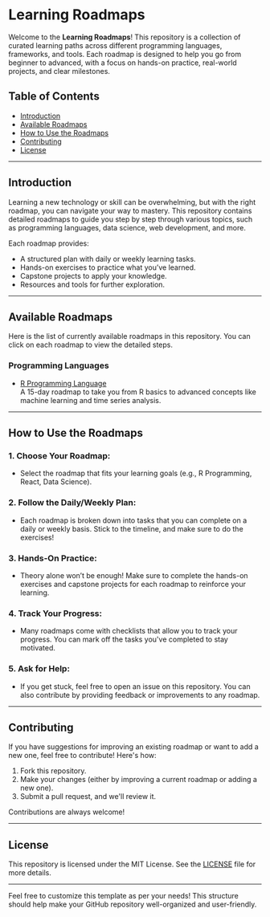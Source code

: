 # **Learning Roadmaps**

Welcome to the **Learning Roadmaps**! This repository is a collection of curated learning paths across different programming languages, frameworks, and tools. Each roadmap is designed to help you go from beginner to advanced, with a focus on hands-on practice, real-world projects, and clear milestones.

## **Table of Contents**
- [Introduction](#introduction)
- [Available Roadmaps](#available-roadmaps)
- [How to Use the Roadmaps](#how-to-use-the-roadmaps)
- [Contributing](#contributing)
- [License](#license)

---

## **Introduction**

Learning a new technology or skill can be overwhelming, but with the right roadmap, you can navigate your way to mastery. This repository contains detailed roadmaps to guide you step by step through various topics, such as programming languages, data science, web development, and more.

Each roadmap provides:
- A structured plan with daily or weekly learning tasks.
- Hands-on exercises to practice what you’ve learned.
- Capstone projects to apply your knowledge.
- Resources and tools for further exploration.

---

## **Available Roadmaps**

Here is the list of currently available roadmaps in this repository. You can click on each roadmap to view the detailed steps.

### **Programming Languages**
- [R Programming Language](./roadmaps/r-roadmap.md)  
  A 15-day roadmap to take you from R basics to advanced concepts like machine learning and time series analysis.

---

## **How to Use the Roadmaps**

### 1. **Choose Your Roadmap**:
   - Select the roadmap that fits your learning goals (e.g., R Programming, React, Data Science).
   
### 2. **Follow the Daily/Weekly Plan**:
   - Each roadmap is broken down into tasks that you can complete on a daily or weekly basis. Stick to the timeline, and make sure to do the exercises!

### 3. **Hands-On Practice**:
   - Theory alone won’t be enough! Make sure to complete the hands-on exercises and capstone projects for each roadmap to reinforce your learning.

### 4. **Track Your Progress**:
   - Many roadmaps come with checklists that allow you to track your progress. You can mark off the tasks you've completed to stay motivated.

### 5. **Ask for Help**:
   - If you get stuck, feel free to open an issue on this repository. You can also contribute by providing feedback or improvements to any roadmap.

---

## **Contributing**

If you have suggestions for improving an existing roadmap or want to add a new one, feel free to contribute! Here's how:
1. Fork this repository.
2. Make your changes (either by improving a current roadmap or adding a new one).
3. Submit a pull request, and we'll review it.

Contributions are always welcome!

---

## **License**

This repository is licensed under the MIT License. See the [LICENSE](./LICENSE) file for more details.

---

Feel free to customize this template as per your needs! This structure should help make your GitHub repository well-organized and user-friendly.
